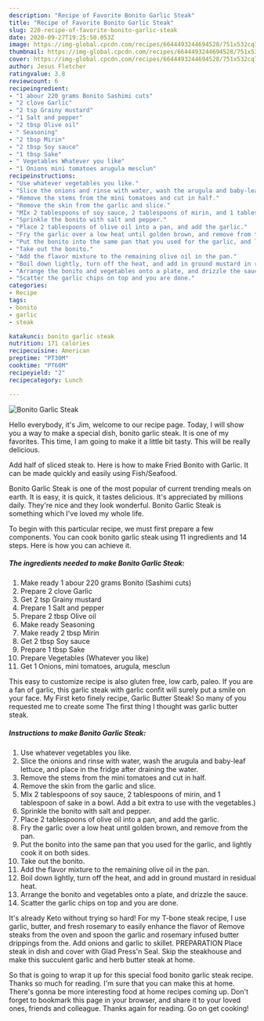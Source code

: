 ```yaml
---
description: "Recipe of Favorite Bonito Garlic Steak"
title: "Recipe of Favorite Bonito Garlic Steak"
slug: 220-recipe-of-favorite-bonito-garlic-steak
date: 2020-09-27T19:25:50.053Z
image: https://img-global.cpcdn.com/recipes/6644493244694528/751x532cq70/bonito-garlic-steak-recipe-main-photo.jpg
thumbnail: https://img-global.cpcdn.com/recipes/6644493244694528/751x532cq70/bonito-garlic-steak-recipe-main-photo.jpg
cover: https://img-global.cpcdn.com/recipes/6644493244694528/751x532cq70/bonito-garlic-steak-recipe-main-photo.jpg
author: Jesus Fletcher
ratingvalue: 3.8
reviewcount: 6
recipeingredient:
- "1 abour 220 grams Bonito Sashimi cuts"
- "2 clove Garlic"
- "2 tsp Grainy mustard"
- "1 Salt and pepper"
- "2 tbsp Olive oil"
- " Seasoning"
- "2 tbsp Mirin"
- "2 tbsp Soy sauce"
- "1 tbsp Sake"
- " Vegetables Whatever you like"
- "1 Onions mini tomatoes arugula mesclun"
recipeinstructions:
- "Use whatever vegetables you like."
- "Slice the onions and rinse with water, wash the arugula and baby-leaf lettuce, and place in the fridge after draining the water."
- "Remove the stems from the mini tomatoes and cut in half."
- "Remove the skin from the garlic and slice."
- "MIx 2 tablespoons of soy sauce, 2 tablespoons of mirin, and 1 tablespoon of sake in a bowl. Add a bit extra to use with the vegetables.)"
- "Sprinkle the bonito with salt and pepper."
- "Place 2 tablespoons of olive oil into a pan, and add the garlic."
- "Fry the garlic over a low heat until golden brown, and remove from the pan."
- "Put the bonito into the same pan that you used for the garlic, and lightly cook it on both sides."
- "Take out the bonito."
- "Add the flavor mixture to the remaining olive oil in the pan."
- "Boil down lightly, turn off the heat, and add in ground mustard in residual heat."
- "Arrange the bonito and vegetables onto a plate, and drizzle the sauce."
- "Scatter the garlic chips on top and you are done."
categories:
- Recipe
tags:
- bonito
- garlic
- steak

katakunci: bonito garlic steak 
nutrition: 171 calories
recipecuisine: American
preptime: "PT30M"
cooktime: "PT60M"
recipeyield: "2"
recipecategory: Lunch

---
```



![Bonito Garlic Steak](https://img-global.cpcdn.com/recipes/6644493244694528/751x532cq70/bonito-garlic-steak-recipe-main-photo.jpg)

Hello everybody, it's Jim, welcome to our recipe page. Today, I will show you a way to make a special dish, bonito garlic steak. It is one of my favorites. This time, I am going to make it a little bit tasty. This will be really delicious.

Add half of sliced steak to. Here is how to make Fried Bonito with Garlic. It can be made quickly and easily using Fish/Seafood.

Bonito Garlic Steak is one of the most popular of current trending meals on earth. It is easy, it is quick, it tastes delicious. It's appreciated by millions daily. They're nice and they look wonderful. Bonito Garlic Steak is something which I've loved my whole life.


To begin with this particular recipe, we must first prepare a few components. You can cook bonito garlic steak using 11 ingredients and 14 steps. Here is how you can achieve it.

<!--inarticleads1-->

##### The ingredients needed to make Bonito Garlic Steak:

1. Make ready 1 abour 220 grams Bonito (Sashimi cuts)
1. Prepare 2 clove Garlic
1. Get 2 tsp Grainy mustard
1. Prepare 1 Salt and pepper
1. Prepare 2 tbsp Olive oil
1. Make ready  Seasoning
1. Make ready 2 tbsp Mirin
1. Get 2 tbsp Soy sauce
1. Prepare 1 tbsp Sake
1. Prepare  Vegetables (Whatever you like)
1. Get 1 Onions, mini tomatoes, arugula, mesclun


This easy to customize recipe is also gluten free, low carb, paleo. If you are a fan of garlic, this garlic steak with garlic confit will surely put a smile on your face. My First keto finely recipe, Garlic Butter Steak! So many of you requested me to create some The first thing I thought was garlic butter steak. 

<!--inarticleads2-->

##### Instructions to make Bonito Garlic Steak:

1. Use whatever vegetables you like.
1. Slice the onions and rinse with water, wash the arugula and baby-leaf lettuce, and place in the fridge after draining the water.
1. Remove the stems from the mini tomatoes and cut in half.
1. Remove the skin from the garlic and slice.
1. MIx 2 tablespoons of soy sauce, 2 tablespoons of mirin, and 1 tablespoon of sake in a bowl. Add a bit extra to use with the vegetables.)
1. Sprinkle the bonito with salt and pepper.
1. Place 2 tablespoons of olive oil into a pan, and add the garlic.
1. Fry the garlic over a low heat until golden brown, and remove from the pan.
1. Put the bonito into the same pan that you used for the garlic, and lightly cook it on both sides.
1. Take out the bonito.
1. Add the flavor mixture to the remaining olive oil in the pan.
1. Boil down lightly, turn off the heat, and add in ground mustard in residual heat.
1. Arrange the bonito and vegetables onto a plate, and drizzle the sauce.
1. Scatter the garlic chips on top and you are done.


It&#39;s already Keto without trying so hard! For my T-bone steak recipe, I use garlic, butter, and fresh rosemary to easily enhance the flavor of Remove steaks from the oven and spoon the garlic and rosemary infused butter drippings from the. Add onions and garlic to skillet. PREPARATION Place steak in dish and cover with Glad Press&#39;n Seal. Skip the steakhouse and make this succulent garlic and herb butter steak at home. 

So that is going to wrap it up for this special food bonito garlic steak recipe. Thanks so much for reading. I'm sure that you can make this at home. There's gonna be more interesting food at home recipes coming up. Don't forget to bookmark this page in your browser, and share it to your loved ones, friends and colleague. Thanks again for reading. Go on get cooking!
